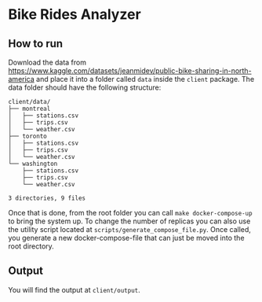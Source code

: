 # Bike Rides Analyzer

## How to run

Download the data from https://www.kaggle.com/datasets/jeanmidev/public-bike-sharing-in-north-america and place it into a folder called `data` inside the `client` package.
The data folder should have the following structure:

```
client/data/
├── montreal
│   ├── stations.csv
│   ├── trips.csv
│   └── weather.csv
├── toronto
│   ├── stations.csv
│   ├── trips.csv
│   └── weather.csv
└── washington
    ├── stations.csv
    ├── trips.csv
    └── weather.csv

3 directories, 9 files
```

Once that is done, from the root folder you can call `make docker-compose-up` to bring the system up. To change the number of replicas you can also use the utility script located
at `scripts/generate_compose_file.py`. Once called, you generate a new docker-compose-file that can just be moved into the root directory. 


## Output

You will find the output at `client/output`.
